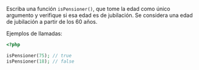 Escriba una función `isPensioner()`, que tome la edad como único argumento y verifique si esa edad es de jubilación. Se considera una edad de jubilación a partir de los 60 años.

Ejemplos de llamadas:

```php
<?php

isPensioner(75); // true
isPensioner(18); // false
```
